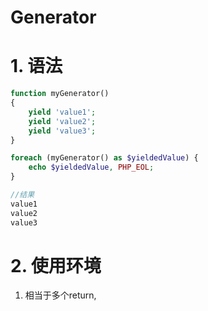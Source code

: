 # Generator

# 1. 语法

```php
function myGenerator() 
{
    yield 'value1';
    yield 'value2';
    yield 'value3';
}

foreach (myGenerator() as $yieldedValue) {
    echo $yieldedValue, PHP_EOL;
}

//结果
value1
value2
value3
```

# 2. 使用环境

1. 相当于多个return,